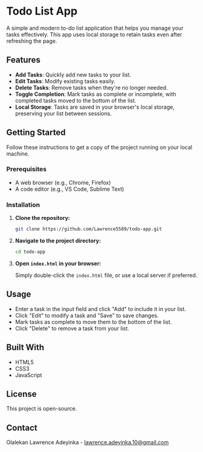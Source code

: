 # Todo List App

A simple and modern to-do list application that helps you manage your tasks effectively. This app uses local storage to retain tasks even after refreshing the page.

## Features

- **Add Tasks**: Quickly add new tasks to your list.
- **Edit Tasks**: Modify existing tasks easily.
- **Delete Tasks**: Remove tasks when they're no longer needed.
- **Toggle Completion**: Mark tasks as complete or incomplete, with completed tasks moved to the bottom of the list.
- **Local Storage**: Tasks are saved in your browser's local storage, preserving your list between sessions.

## Getting Started

Follow these instructions to get a copy of the project running on your local machine.

### Prerequisites

- A web browser (e.g., Chrome, Firefox)
- A code editor (e.g., VS Code, Sublime Text)

### Installation

1. **Clone the repository:**

   ```bash
   git clone https://github.com/Lawrence5589/todo-app.git
   ```

2. **Navigate to the project directory:**

   ```bash
   cd todo-app
   ```

3. **Open `index.html` in your browser:**

   Simply double-click the `index.html` file, or use a local server if preferred.

## Usage

- Enter a task in the input field and click "Add" to include it in your list.
- Click "Edit" to modify a task and "Save" to save changes.
- Mark tasks as complete to move them to the bottom of the list.
- Click "Delete" to remove a task from your list.

## Built With

- HTML5
- CSS3
- JavaScript

## License

This project is open-source.

## Contact

Olalekan Lawrence Adeyinka - lawrence.adeyinka.10@gmail.com
